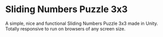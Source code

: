# Sliding Numbers Puzzle 3x3
 A simple, nice and functional Sliding Numbers Puzzle 3x3 made in Unity. Totally responsive to run on browsers of any screen size.
